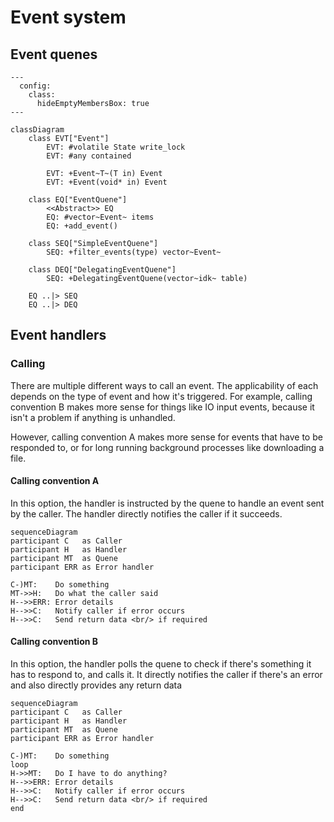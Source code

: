 # Event system

## Event quenes

```mermaid
---
  config:
    class:
      hideEmptyMembersBox: true
---

classDiagram
	class EVT["Event"]
		EVT: #volatile State write_lock
		EVT: #any contained

		EVT: +Event~T~(T in) Event
		EVT: +Event(void* in) Event

	class EQ["EventQuene"] 
		<<Abstract>> EQ
		EQ: #vector~Event~ items
		EQ: +add_event()

    class SEQ["SimpleEventQuene"]
		SEQ: +filter_events(type) vector~Event~

	class DEQ["DelegatingEventQuene"]
		SEQ: +DelegatingEventQuene(vector~idk~ table)

	EQ ..|> SEQ
	EQ ..|> DEQ
```

## Event handlers

### Calling

There are multiple different ways to call an event. The applicability of each
depends on the type of event and how it's triggered. For example, calling convention
B makes more sense for things like IO input events, because it isn't a problem if 
anything is unhandled. 

However, calling convention A makes more sense for events 
that have to be responded to, or for long running background processes like downloading
a file.

#### Calling convention A

In this option, the handler is instructed by the quene to handle an event sent
by the caller. The handler directly notifies the caller if it succeeds.

```mermaid
sequenceDiagram
participant C   as Caller
participant H   as Handler
participant MT  as Quene
participant ERR as Error handler

C-)MT:    Do something
MT->>H:   Do what the caller said
H-->>ERR: Error details
H-->>C:   Notify caller if error occurs
H-->>C:   Send return data <br/> if required
```

#### Calling convention B

In this option, the handler polls the quene to check if there's something it has
to respond to, and calls it. It directly notifies 
the caller if there's an error and also directly 
provides any return data

```mermaid
sequenceDiagram
participant C   as Caller
participant H   as Handler
participant MT  as Quene
participant ERR as Error handler

C-)MT:    Do something
loop
H->>MT:   Do I have to do anything?
H-->>ERR: Error details
H-->>C:   Notify caller if error occurs
H-->>C:   Send return data <br/> if required
end
```